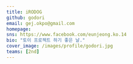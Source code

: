 ```yaml
---
title: iRODOG
github: godori
email: gej.okpo@gmail.com
homepage:
sns: https://www.facebook.com/eunjeong.ko.14
bio: "토이 프로젝트 하기 좋은 날."
cover_image: /images/profile/godori.jpg
teams: [2nd]
---
```

